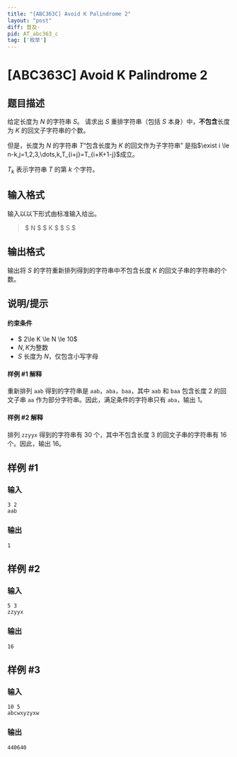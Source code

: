 ```yaml
---
title: "[ABC363C] Avoid K Palindrome 2"
layout: "post"
diff: 普及-
pid: AT_abc363_c
tag: ['枚举']
---
```


# [ABC363C] Avoid K Palindrome 2

## 题目描述

给定长度为 $N$ 的字符串 $S$。
请求出 $S$ 重排字符串（包括 $S$ 本身）中，**不包含**长度为 $K$ 的回文子字符串的个数。

但是，长度为 $N$ 的字符串 $T$“包含长度为 $K$ 的回文作为子字符串” 是指$\exist i \le n-k,j=1,2,3,\dots,k,T_{i+j}=T_{i+K+1-j}$成立。

$T_k$ 表示字符串 $T$ 的第 $k$ 个字符。

## 输入格式

输入以以下形式由标准输入给出。
> $ N $ $ K $ $ S $

## 输出格式

输出将 $S$ 的字符重新排列得到的字符串中不包含长度 $K$ 的回文子串的字符串的个数。

## 说明/提示

#### 约束条件
- $ 2\le K \le N \le 10$
- $N,K$为整数
- $S$ 长度为 $N$，仅包含小写字母
  
#### 样例 #1 解释
重新排列 `aab` 得到的字符串是 `aab`，`aba`，`baa`，其中 `aab` 和 `baa` 包含长度 $2$ 的回文子串 `aa` 作为部分字符串。因此，满足条件的字符串只有 `aba`，输出 $1$。
#### 样例 #2 解释
排列 `zzyyx` 得到的字符串有 $30$ 个，其中不包含长度 $3$ 的回文子串的字符串有 $16$ 个。因此，输出 $16$。

## 样例 #1

### 输入

```
3 2
aab
```

### 输出

```
1
```

## 样例 #2

### 输入

```
5 3
zzyyx
```

### 输出

```
16
```

## 样例 #3

### 输入

```
10 5
abcwxyzyxw
```

### 输出

```
440640
```

